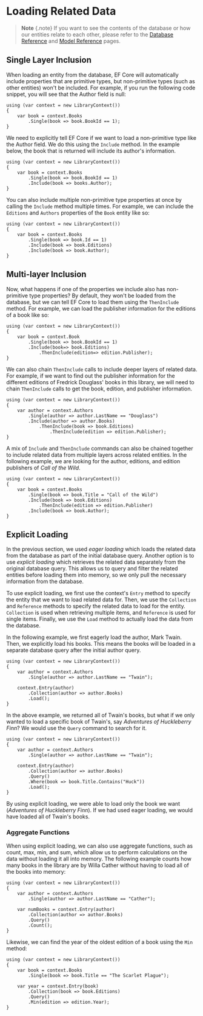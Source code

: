 # Loading Related Data  
 
> **Note** {.note} 
> If you want to see the contents of the database or how our entities relate to each other, please refer to the [Database Reference](database-reference.md) and [Model Reference](model-reference) pages. 
 
## Single Layer Inclusion 
 
When loading an entity from the database, EF Core will automatically include properties that are primitive types, but non-primitive types (such as other entities) won't be included. For example, if you run the following code snippet, you will see that the Author field is null: 
 
```{.snippet} 
using (var context = new LibraryContext()) 
{ 
	var book = context.Books 
		.Single(book => book.BookId == 1); 
} 
``` 
 
We need to explicitly tell EF Core if we want to load a non-primitive type like the Author field. We do this using the `Include` method. In the example below, the book that is returned will include its author's information. 
 
```{.snippet} 
using (var context = new LibraryContext()) 
{ 
	var book = context.Books 
		.Single(book => book.BookId == 1) 
		.Include(book => books.Author); 
} 
``` 
 
You can also include multiple non-primitive type properties at once by calling the `Include` method multiple times. For example, we can include the `Editions` and `Authors` properties of the `Book` entity like so:  
 
```{.snippet} 
using (var context = new LibraryContext()) 
{ 
	var book = context.Books 
		.Single(book => book.Id == 1) 
		.Include(book => book.Editions) 
		.Include(book => book.Author); 
} 
``` 
 
## Multi-layer Inclusion 
 
Now, what happens if one of the properties we include also has non-primitive type properties? By default, they won't be loaded from the database, but we can tell EF Core to load them using the `ThenInclude` method. For example, we can load the publisher information for the editions of a book like so: 
 
```{.snippet} 
using (var context = new LibraryContext()) 
{ 
	var book = context.Book 
		.Single(book => book.BookId == 1) 
		.Include(book=> book.Editions) 
			.ThenInclude(edition=> edition.Publisher); 
} 
``` 
 
We can also chain `ThenInclude` calls to include deeper layers of related data. For example, if we want to find out the publisher information for the different editions of Fredrick Douglass' books in this library, we will need to chain `ThenInclude` calls to get the book, edition, and publisher information. 
 
```{.snippet} 
using (var context = new LibraryContext()) 
{ 
	var author = context.Authors 
		.Single(author => author.LastName == "Douglass") 
		.Include(author => author.Books) 
			.ThenInclude(book => book.Editions) 
				.ThenInclude(edition => edition.Publisher); 
} 
``` 
 
A mix of `Include` and `ThenInclude` commands can also be chained together to include related data from multiple layers across related entities. In the following example, we are looking for the author, editions, and edition publishers of _Call of the Wild_. 
 
```{.snippet} 
using (var context = new LibraryContext()) 
{ 
	var book = context.Books 
		.Single(book => book.Title = "Call of the Wild") 
		.Include(book => book.Editions) 
			.ThenInclude(edition => edition.Publisher) 
		.Include(book => book.Author); 
} 
``` 
 
## Explicit Loading 
 
In the previous section, we used *eager loading* which loads the related data from the database as part of the initial database query. Another option is to use *explicit loading* which retrieves the related data separately from the original database query. This allows us to query and filter the related entities before loading them into memory, so we only pull the necessary information from the database. 
 
To use explicit loading, we first use the context's `Entry` method to specify the entity that we want to load related data for. Then, we use the `Collection` and `Reference` methods to specify the related data to load for the entity. `Collection` is used when retrieving multiple items, and `Reference` is used for single items. Finally, we use the `Load` method to actually load the data from the database.  
 
In the following example, we first eagerly load the author, Mark Twain. Then, we explicitly load his books. This means the books will be loaded in a separate database query after the initial author query. 
 
```{.snippet} 
using (var context = new LibraryContext()) 
{ 
    var author = context.Authors 
        .Single(author => author.LastName == "Twain"); 
 
    context.Entry(author) 
        .Collection(author => author.Books) 
        .Load(); 
} 
``` 
 
In the above example, we returned all of Twain's books, but what if we only wanted to load a specific book of Twain's, say _Adventures of Huckleberry Finn_? We would use the `Query` command to search for it. 
 
```{.snippet} 
using (var context = new LibraryContext()) 
{ 
    var author = context.Authors 
        .Single(author => author.LastName == "Twain"); 
 
    context.Entry(author) 
        .Collection(author => author.Books) 
        .Query() 
        .Where(book => book.Title.Contains("Huck")) 
        .Load(); 
} 
``` 
 
By using explicit loading, we were able to load only the book we want (_Adventures of Huckleberry Finn_). If we had used eager loading, we would have loaded all of Twain's books. 
 
### Aggregate Functions 
 
When using explicit loading, we can also use aggregate functions, such as count, max, min, and sum, which allow us to perform calculations on the data without loading it all into memory. The following example counts how many books in the library are by Willa Cather without having to load all of the books into memory: 
 
```{.snippet} 
using (var context = new LibraryContext()) 
{ 
    var author = context.Authors 
        .Single(author => author.LastName == "Cather"); 
 
    var numBooks = context.Entry(author) 
        .Collection(author => author.Books) 
        .Query() 
        .Count(); 
} 
``` 
 
Likewise, we can find the year of the oldest edition of a book using the `Min` method: 
 
```{.snippet} 
using (var context = new LibraryContext()) 
{ 
    var book = context.Books 
        .Single(book => book.Title == "The Scarlet Plague"); 
 
    var year = context.Entry(book) 
        .Collection(book => book.Editions) 
        .Query() 
        .Min(edition => edition.Year); 
} 
``` 
 